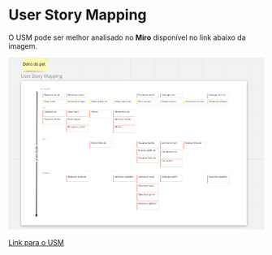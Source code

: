 # User Story Mapping
O USM pode ser melhor analisado no **Miro** disponível no link abaixo da imagem.

![usm1](./assets/USM1.png)

<a href="https://miro.com/app/board/uXjVOKrgeb4=/">Link para o USM</a>

<!--
## Modificações

- Tendo em vista a necesssária clareza em relação aos objetivos presentes nos backbones do USM, alguns deles for renomeados a fim de proporcionar fácíl compreensão a respeito do que o usuário almeja realizar dentro da plataforma. 
-->

